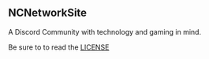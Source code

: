 ## NCNetworkSite
A Discord Community with technology and gaming in mind.

Be sure to to read the [LICENSE](https://github.com/ncnetwork/ncnetworksite/license.md)

